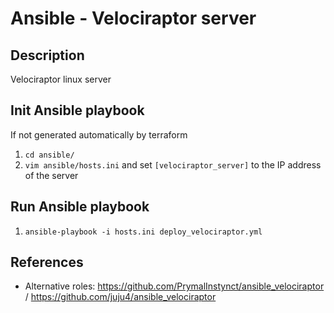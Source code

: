 # Ansible - Velociraptor server
## Description

Velociraptor linux server

## Init Ansible playbook
If not generated automatically by terraform
1. `cd ansible/`
1. `vim ansible/hosts.ini` and set `[velociraptor_server]` to the IP address of the server

## Run Ansible playbook
1. `ansible-playbook -i hosts.ini deploy_velociraptor.yml`

## References
* Alternative roles: https://github.com/PrymalInstynct/ansible_velociraptor / https://github.com/juju4/ansible_velociraptor
